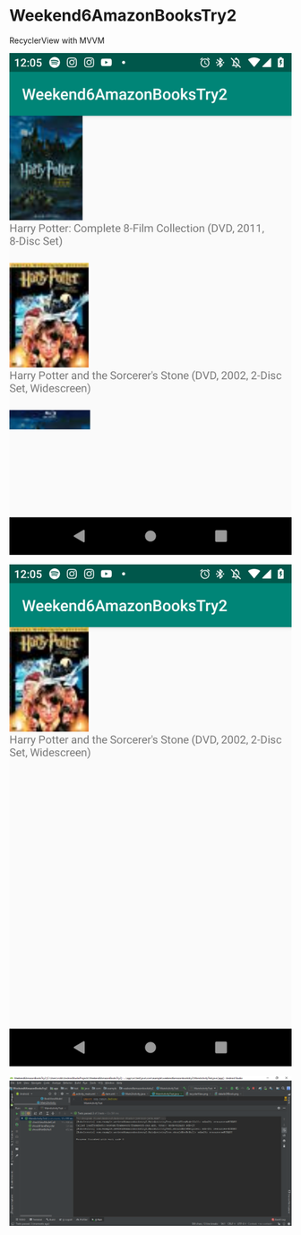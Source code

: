 # Weekend6AmazonBooksTry2
RecyclerView with MVVM




![alt text](https://github.com/elufire/Weekend6AmazonBooksTry2/blob/master/recyclerView.png)






![alt text](https://github.com/elufire/Weekend6AmazonBooksTry2/blob/master/detailsOfBook.png)






![alt text](https://github.com/elufire/Weekend6AmazonBooksTry2/blob/master/unitTests.png)
